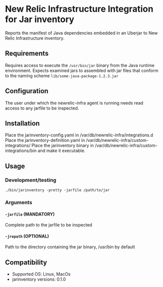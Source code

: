 # New Relic Infrastructure Integration for Jar inventory

Reports the manifest of Java dependencies embedded in an Uberjar to New Relic Infrastructure inventory.

## Requirements

Requires access to execute the `/usr/bin/jar` binary from the Java runtime environment.
Expects examined jars to assembled with jar files that conform to the naming scheme `lib/some-java-package-1.2.3.jar`

## Configuration

The user under which the newrelic-infra agent is running needs read access to any jarfile to be inspected.

## Installation

Place the jarinventory-config.yaml in /var/db/newrelic-infra/integrations.d
Place the jarinventory-definition.yaml in /var/db/newrelic-infra/custom-integrations/
Place the jarinventory binary in /var/db/newrelic-infra/custom-integrations/bin and make it executable.

## Usage

### Development/testing
`./bin/jarinventory -pretty -jarfile /path/to/jar`

### Arguments
#### `-jarfile` (MANDATORY)
Complete path to the jarfile to be inspected

#### `-jrepath` (OPTIONAL)
Path to the directory containing the jar binary, /usr/bin by default

## Compatibility

* Supported OS: Linux, MacOs
* jarinventory versions: 0.1.0


